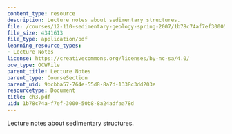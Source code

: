 ```yaml
---
content_type: resource
description: Lecture notes about sedimentary structures.
file: /courses/12-110-sedimentary-geology-spring-2007/1b78c74af7ef300050b88a24adfaa78d_ch3.pdf
file_size: 4341613
file_type: application/pdf
learning_resource_types:
- Lecture Notes
license: https://creativecommons.org/licenses/by-nc-sa/4.0/
ocw_type: OCWFile
parent_title: Lecture Notes
parent_type: CourseSection
parent_uid: 9bcbba57-764e-55d8-8a7d-1338c3dd203e
resourcetype: Document
title: ch3.pdf
uid: 1b78c74a-f7ef-3000-50b8-8a24adfaa78d
---
```

Lecture notes about sedimentary structures.